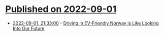 # [Published on 2022-09-01](index.md)

* [2022-09-01, 21:33:00](https://soylentnews.org/article.pl?sid=22/08/31/1556250&from=rss) - [Driving in EV-Friendly Norway is Like Looking Into Our Future](https://soylentnews.org/article.pl?sid=22/08/31/1556250&from=rss)
